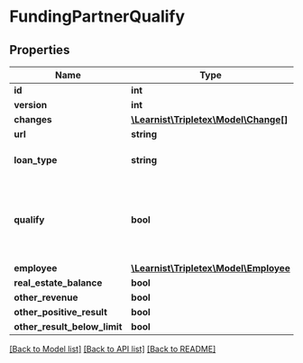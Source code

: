 # FundingPartnerQualify

## Properties
Name | Type | Description | Notes
------------ | ------------- | ------------- | -------------
**id** | **int** |  | [optional] 
**version** | **int** |  | [optional] 
**changes** | [**\Learnist\Tripletex\Model\Change[]**](Change.md) |  | [optional] 
**url** | **string** |  | [optional] 
**loan_type** | **string** | Which loan type to check | [optional] 
**qualify** | **bool** | Overall if the company qualifies the automatic check | [optional] 
**employee** | [**\Learnist\Tripletex\Model\Employee**](Employee.md) |  | [optional] 
**real_estate_balance** | **bool** |  | [optional] 
**other_revenue** | **bool** |  | [optional] 
**other_positive_result** | **bool** |  | [optional] 
**other_result_below_limit** | **bool** |  | [optional] 

[[Back to Model list]](../../README.md#documentation-for-models) [[Back to API list]](../../README.md#documentation-for-api-endpoints) [[Back to README]](../../README.md)

